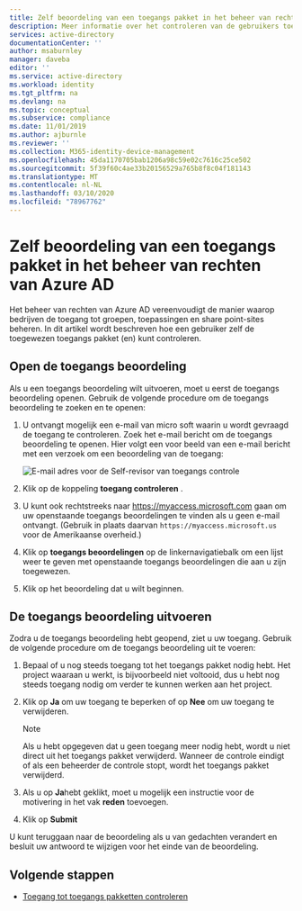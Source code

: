 ```yaml
---
title: Zelf beoordeling van een toegangs pakket in het beheer van rechten van Azure AD
description: Meer informatie over het controleren van de gebruikers toegang van rechten voor toegangs pakketten in Azure Active Directory-toegangs beoordelingen (preview).
services: active-directory
documentationCenter: ''
author: msaburnley
manager: daveba
editor: ''
ms.service: active-directory
ms.workload: identity
ms.tgt_pltfrm: na
ms.devlang: na
ms.topic: conceptual
ms.subservice: compliance
ms.date: 11/01/2019
ms.author: ajburnle
ms.reviewer: ''
ms.collection: M365-identity-device-management
ms.openlocfilehash: 45da1170705bab1206a98c59e02c7616c25ce502
ms.sourcegitcommit: 5f39f60c4ae33b20156529a765b8f8c04f181143
ms.translationtype: MT
ms.contentlocale: nl-NL
ms.lasthandoff: 03/10/2020
ms.locfileid: "78967762"
---
```

# <a name="self-review-of-an-access-package-in-azure-ad-entitlement-management"></a>Zelf beoordeling van een toegangs pakket in het beheer van rechten van Azure AD

Het beheer van rechten van Azure AD vereenvoudigt de manier waarop bedrijven de toegang tot groepen, toepassingen en share point-sites beheren. In dit artikel wordt beschreven hoe een gebruiker zelf de toegewezen toegangs pakket (en) kunt controleren.

## <a name="open-the-access-review"></a>Open de toegangs beoordeling

Als u een toegangs beoordeling wilt uitvoeren, moet u eerst de toegangs beoordeling openen. Gebruik de volgende procedure om de toegangs beoordeling te zoeken en te openen:

1. U ontvangt mogelijk een e-mail van micro soft waarin u wordt gevraagd de toegang te controleren. Zoek het e-mail bericht om de toegangs beoordeling te openen. Hier volgt een voor beeld van een e-mail bericht met een verzoek om een beoordeling van de toegang: 
    
    ![E-mail adres voor de Self-revisor van toegangs controle](./media/entitlement-management-access-reviews-review-access/self-review-reviewer-email.png)

1. Klik op de koppeling **toegang controleren** .

1. U kunt ook rechtstreeks naar https://myaccess.microsoft.com gaan om uw openstaande toegangs beoordelingen te vinden als u geen e-mail ontvangt.  (Gebruik in plaats daarvan `https://myaccess.microsoft.us` voor de Amerikaanse overheid.)

1. Klik op **toegangs beoordelingen** op de linkernavigatiebalk om een lijst weer te geven met openstaande toegangs beoordelingen die aan u zijn toegewezen.


1.  Klik op het beoordeling dat u wilt beginnen.

## <a name="perform-the-access-review"></a>De toegangs beoordeling uitvoeren

Zodra u de toegangs beoordeling hebt geopend, ziet u uw toegang. Gebruik de volgende procedure om de toegangs beoordeling uit te voeren:

1.  Bepaal of u nog steeds toegang tot het toegangs pakket nodig hebt. Het project waaraan u werkt, is bijvoorbeeld niet voltooid, dus u hebt nog steeds toegang nodig om verder te kunnen werken aan het project.

1.  Klik op **Ja** om uw toegang te beperken of op **Nee** om uw toegang te verwijderen.
    >[!NOTE]
    >Als u hebt opgegeven dat u geen toegang meer nodig hebt, wordt u niet direct uit het toegangs pakket verwijderd. Wanneer de controle eindigt of als een beheerder de controle stopt, wordt het toegangs pakket verwijderd.

1.  Als u op **Ja**hebt geklikt, moet u mogelijk een instructie voor de motivering in het vak **reden** toevoegen.

1.  Klik op **Submit**

U kunt teruggaan naar de beoordeling als u van gedachten verandert en besluit uw antwoord te wijzigen voor het einde van de beoordeling.

## <a name="next-steps"></a>Volgende stappen

- [Toegang tot toegangs pakketten controleren](entitlement-management-access-reviews-review-access.md) 
